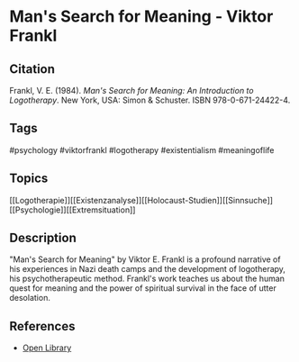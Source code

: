 # Man's Search for Meaning - Viktor Frankl

## Citation

Frankl, V. E. (1984). _Man's Search for Meaning: An Introduction to
Logotherapy_. New York, USA: Simon & Schuster. ISBN 978-0-671-24422-4.

## Tags

#psychology #viktorfrankl #logotherapy #existentialism #meaningoflife

## Topics

[[Logotherapie]][[Existenzanalyse]][[Holocaust-Studien]][[Sinnsuche]][[Psychologie]][[Extremsituation]]

## Description

"Man's Search for Meaning" by Viktor E. Frankl is a profound narrative of his
experiences in Nazi death camps and the development of logotherapy, his
psychotherapeutic method. Frankl's work teaches us about the human quest for
meaning and the power of spiritual survival in the face of utter desolation.

## References

- [Open Library](https://openlibrary.org/books/OL2848339M/Man's_Search_for_Meaning)
